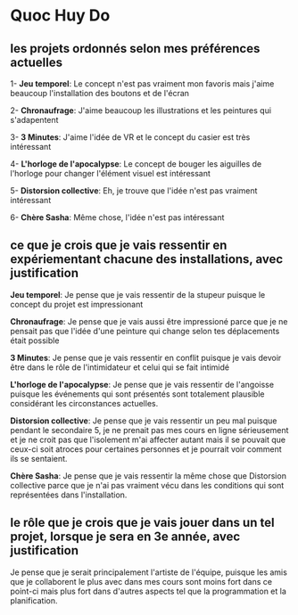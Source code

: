 # Quoc Huy Do

## les projets ordonnés selon mes préférences actuelles

1- **Jeu temporel**: Le concept n'est pas vraiment mon favoris mais j'aime beaucoup l'installation des boutons et de l'écran

2- **Chronaufrage**: J'aime beaucoup les illustrations et les peintures qui s'adapentent

3- **3 Minutes**: J'aime l'idée de VR et le concept du casier est très intéressant

4- **L'horloge de l'apocalypse**: Le concept de bouger les aiguilles de l'horloge pour changer l'élément visuel est intéressant

5- **Distorsion collective**: Eh, je trouve que l'idée n'est pas vraiment intéressant

6- **Chère Sasha**: Même chose, l'idée n'est pas intéressant

## ce que je crois que je vais ressentir en expériementant chacune des installations, avec justification

**Jeu temporel**: Je pense que je vais ressentir de la stupeur puisque le concept du projet est impressionant

**Chronaufrage**: Je pense que je vais aussi être impressioné parce que je ne pensait pas que l'idée d'une peinture qui change selon tes déplacements était possible

**3 Minutes**: Je pense que je vais ressentir en conflit puisque je vais devoir être dans le rôle de l'intimidateur et celui qui se fait intimidé

**L'horloge de l'apocalypse**: Je pense que je vais ressentir de l'angoisse puisque les événements qui sont présentés sont totalement plausible considérant les circonstances actuelles.

**Distorsion collective**: Je pense que je vais ressentir un peu mal puisque pendant le secondaire 5, je ne prenait pas mes cours en ligne sérieusement et je ne croit pas que l'isolement m'ai affecter autant mais il se pouvait que ceux-ci soit atroces pour certaines personnes et je pourrait voir comment ils se sentaient.

**Chère Sasha**: Je pense que je vais ressentir la même chose que Distorsion collective parce que je n'ai pas vraiment vécu dans les conditions qui sont représentées dans l'installation. 

## le rôle que je crois que je vais jouer dans un tel projet, lorsque je sera en 3e année, avec justification
Je pense que je serait principalement l'artiste de l'équipe, puisque les amis que je collaborent le plus avec dans mes cours sont moins fort dans ce point-ci mais plus fort dans d'autres aspects tel que la programmation et la planification.
